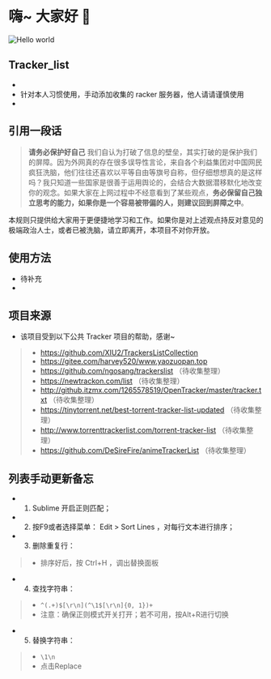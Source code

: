 # 嗨~ 大家好 :wave:

<img src="https://raw.githubusercontent.com/sagar-viradiya/sagar-viradiya/master/resources/banner.png" alt="Hello world">


## Tracker_list

- 
- 针对本人习惯使用，手动添加收集的 racker 服务器，他人请请谨慎使用
- 

## 引用一段话

> **请务必保护好自己** 我们自认为打破了信息的壁垒，其实打破的是保护我们的屏障。因为外网真的存在很多误导性言论，来自各个利益集团对中国网民疯狂洗脑，他们往往还喜欢以平等自由等旗号自称，但仔细想想真的是这样吗？我只知道一些国家是很善于运用舆论的，会结合大数据潜移默化地改变你的观念。如果大家在上网过程中不经意看到了某些观点，**务必保留自己独立思考的能力，如果你是一个容易被带偏的人，则建议回到屏障之中**。

本规则只提供给大家用于更便捷地学习和工作。如果你是对上述观点持反对意见的极端政治人士，或者已被洗脑，请立即离开，本项目不对你开放。

## 使用方法

- 待补充
- 

## 项目来源

- 该项目受到以下公共 Tracker 项目的帮助，感谢~

> - https://github.com/XIU2/TrackersListCollection
> - https://gitee.com/harvey520/www.yaozuopan.top
> - https://github.com/ngosang/trackerslist （待收集整理）
> - https://newtrackon.com/list （待收集整理）
> - http://github.itzmx.com/1265578519/OpenTracker/master/tracker.txt （待收集整理）
> - https://tinytorrent.net/best-torrent-tracker-list-updated （待收集整理）
> - http://www.torrenttrackerlist.com/torrent-tracker-list  （待收集整理）
> - https://github.com/DeSireFire/animeTrackerList  （待收集整理）

## 列表手动更新备忘

- 1. Sublime 开启正则匹配；
- 2. 按F9或者选择菜单： Edit > Sort Lines ，对每行文本进行排序；
- 3. 删除重复行：
> - 排序好后，按 Ctrl+H ，调出替换面板
- 4. 查找字符串：
> - `^(.+)$[\r\n](^\1$[\r\n]{0, 1})+`
> - 注意：确保正则模式开关打开；若不可用，按Alt+R进行切换
- 5. 替换字符串：
> - `\1\n`
> - 点击Replace
